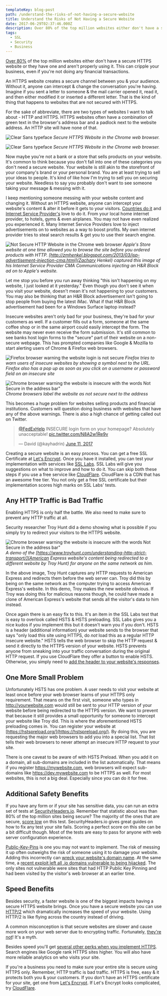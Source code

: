 ```yaml
---
templateKey: blog-post
path: /understand-the-risks-of-not-having-a-secure-website
title: Understand the Risks of Not Having a Secure Website
date: 2017-06-29T02:37:46.000Z
description: Over 80% of the top million websites either don't have a secure HTTPS website or they have one and aren't properly using it. This can cripple your business, even if you're not doing any financial transactions. 
tags:
  - SSL
  - Security
  - Business
---
```

[Over 80%](https://docs.google.com/spreadsheets/d/1IvrkNgwBLf88XQUoUUHmgNeIJAGKZPdA5HRJ6_KoUe8/edit#gid=1080831907&range=R254) of the top million websites either don't have a secure HTTPS website or they have one and aren't properly using it. This can cripple your business, even if you're not doing any financial transactions.

An HTTPS website creates a secure channel between you & your audience. Without it, anyone can intercept & change the conversation you're having. Imagine if you sent a letter to someone & the mail carrier opened it, read it, and then either modified it or inserted a different letter. That is the kind of thing that happens to websites that are not secured with HTTPS.

For the sake of abbreviate, there are two types of websites I want to talk about - HTTP and HTTPS. HTTPS websites often have a combination of green text in the browser's address bar and a padlock next to the website address. An HTTP site will have none of that. 

![Clear Sans typeface](img/secure-url.jpg)
*Secure HTTPS Website in the Chrome web browser.*

![Clear Sans typeface](img/non-secure-url.jpg)
*Secure HTTPS Website in the Chrome web browser.*

Now maybe you're not a bank or a store that sells products on your website. It's common to think because you don't fall into one of these categories you don't need a secure website. Your website is still akin to the storefront of your company's brand or your personal brand. You are at least trying to sell your ideas to people. It's kind of like how I'm trying to sell you on securing your website. Needless to say you probably don't want to see someone taking your message & messing with it.

I keep mentioning someone messing with your website content and changing it. Without an HTTPS website, anyone can intercept your website's content & alter it before it gets to your visitors. [Countries do it](https://arstechnica.com/security/2015/04/meet-great-cannon-the-man-in-the-middle-weapon-china-used-on-github/) and [Internet Service Provider's](http://www.infoworld.com/article/2925839/net-neutrality/code-injection-new-low-isps.html) love to do it. From your local home internet provider, to hotels, gyms & even airplanes. You may not have even realized you experienced it. Many Internet Service Providers love to inject advertisements on to websites as a way to boost profits. My own internet provider tries to steal search results & get you to use their search engine.

![Not Secure HTTP Website in the Chrome web browser](img/apple-store.jpg)
*Apple's Store website at one time allowed you to browse the site before you ordered products with HTTP. [http://zmhenkel.blogspot.com/2013/03/isp-advertisement-injection-cma.html](Zachary Henkel) captured this image of his Internet Service Provider CMA Communications injecting an H&R Block ad on to Apple's website.*

Let me stop you before you run away thinking "this isn't happening on my website, I just looked at it yesterday." Even though you don't see it when you visit your website, doesn't mean it's not happening to your customers. You may also be thinking that an H&R Block advertisement isn't going to stop people from buying the latest iMac. What if that H&R Block advertisement had been for a Windows Surface laptop instead?

Insecure websites aren't only bad for your business, they're bad for your customers as well. If a customer fills out a form, someone at the same coffee shop or in the same airport could easily intercept the form. The website may never even receive the form submission. It's still common to see banks host login forms to the "secure" part of their website on a non-secure webpage. This has prompted companies like Google & Mozilla to start alerting users of Chrome & Firefox web browsers. 

![Firefox browser warning the website login is not secure](img/firefox-http-login.jpg)
*Firefox tries to warn users of insecure websites by showing a symbol next to the URL. Firefox also has a pop up as soon as you click on a username or password field on an insecure site*

![Chrome browser warning the website is insecure with the words Not Secure in the address bar"](img/chrome-http-login.jpg)
*Chrome browsers label the website as not secure next to the address*

This becomes a huge problem for websites selling products and financial institutions. Customers will question doing business with websites that have any of the above warnings. There is also a high chance of getting called out on Twitter.

<div style="margin:0 auto; max-width:500px"><blockquote class="twitter-tweet" data-lang="en"><p lang="en" dir="ltr"><a href="https://twitter.com/FedExHelp">@FedExHelp</a> INSECURE login form on your homepage? Absolutely unacceptable! <a href="https://t.co/N8A2w1Re9v">pic.twitter.com/N8A2w1Re9v</a></p>&mdash; David (@kayhadrin) <a href="https://twitter.com/kayhadrin/status/873730104240754688">June 11, 2017</a></blockquote></div>

Creating a secure website is an easy process. You can get a free SSL Certificate at [Let's Encrypt](https://letsencrypt.org/). Once you have it installed, you can test your implementation with services like [SSL Labs](https://www.ssllabs.com/ssltest/). SSL Labs will give you suggestions on what to improve and how to do it. You can skip both these steps if you use a free service like [CloudFlare](https://cloudflare.com). CloudFlare is a CDN that has an awesome free tier. You not only get a free SSL certificate but their implementation scores high marks on SSL Labs' tests.

## Any HTTP Traffic is Bad Traffic

Enabling HTTPS is only half the battle. We also need to make sure to prevent any HTTP traffic at all.

Security researcher Troy Hunt did a demo showing what is possible if you simply try to redirect your visitors to the HTTPS website.

![Chrome browser warning the website is insecure with the words Not Secure in the address bar"](img/american-express.jpg)
*A demo of the [https://www.troyhunt.com/understanding-http-strict-transport/](American Express website's content being redirected to a different website by Troy Hunt) for anyone on the same network as him.*


In the above image, Troy Hunt captures any HTTP requests to American Express and redirects them before the web server can. Troy did this by being on the same network as the computer trying to access American Express's website. In this demo, Troy makes the new website obvious. If Troy was doing this for malicious reasons though, he could have made a clone of American Express's website that sends all the visitor's data to him instead.

Once again there is an easy fix to this. It's an item in the SSL Labs test that is easy to overlook called HSTS & HSTS preloading. SSL Labs gives you a nice kudos if you implement this but it doesn't warn you if you don't. HSTS is a header (additional information) your website sends to the browser that says "only load this site using HTTPS, do *not* load this as a regular HTTP insecure website." HSTS tells the web browser to skip the HTTP request & send it directly to the HTTPS version of your website. HSTS prevents anyone from sneaking into your traffic conversation during the original HTTP request. If you use CloudFlare they offer a button to enable HSTS. Otherwise, you simply need to [add the header to your website's responses](https://https.cio.gov/hsts/).

## One More Small Problem

Unfortunately HSTS has one problem. A user needs to visit your website at least once before your web browser learns of your HTTPS only requirement. That means on the first visit, someone who types in http://yourwebsite.com would still be sent to your HTTP version of your website before being redirected to the HTTPS version. We want to prevent that because it still provides a small opportunity for someone to intercept your website like Troy did. This is where the aforementioned HSTS preloading comes in. You can register your website at [https://hstspreload.org/](https://hstspreload.org/). By doing this, you are requesting the major web browsers to add you into a special list. That list tells their web browsers to never attempt an insecure HTTP request to your site. 

There is one caveat to be aware of with HSTS Preload. When you add it on a domain, all sub-domains are included in the list automatically. That means if you register https://mywebsite.com, web browsers will expect sub-domains like https://dev.mywebsite.com to be HTTPS as well. For most websites, this is not a big deal. Especially since you can do it for free.

## Additional Safety Benefits

If you have any form or if your site has sensitive data, you can run an extra set of tests at [SecurityHeaders.io](https://securityheaders.io/). Remember that statistic about less than 80% of the top million sites being secure? The majority of the ones that are secure, [score low](https://scotthelme.co.uk/alexa-top-1-million-crawl-aug-2016/) on this test.  SecurityHeaders.io gives great guides on how to fix any test your site fails. Scoring a perfect score on this site can be a bit difficult though. Most of the tests are easy to pass for anyone with web server configuration experience. 

[Public-Key-Pins](https://scotthelme.co.uk/hpkp-http-public-key-pinning/) is one you may not want to implement. The risk of messing it up often outweighs the risk of someone using it to damage your website. Adding this incorrectly can [wreck your website's domain name](https://blog.qualys.com/ssllabs/2016/09/06/is-http-public-key-pinning-dead). At the same time, a [recent exploit left all .io domains vulnerable to being hijacked](https://thehackerblog.com/the-io-error-taking-control-of-all-io-domains-with-a-targeted-registration/). The only sites not vulnerable were sites that had HTTP Public Key Pinning and had been visited by the visitor's web browser at an earlier time.

## Speed Benefits

Besides security, a faster website is one of the biggest impacts having a secure HTTPS website brings. Once you have a secure website you can use [HTTP/2](https://mattferderer.com/switch-to-http2-the-easiest-way-to-speed-up-your-site/) which dramatically increases the speed of your website. Using HTTP/2 is like flying across the country instead of driving.

A common misconception is that secure websites are slower and cause more work on your web server due to encrypting traffic. Fortunately, [they're not](https://istlsfastyet.com/)! It's a myth.

Besides speed you'll get [several other perks when you implement HTTPS](https://mattferderer.com/reasons-why-every-website-should-use-ssl-https-where-to-get-a-free-ssl/). Search engines like Google rank HTTPS sites higher. You will also have more reliable analytics on who visits your site. 

If you're a business you need to make sure your entire site is secure using HTTPS only. Remember, HTTP traffic is bad traffic. HTTPS is free, easy & it protects both you & your customers. If you don't have an HTTPS certificate for your site, get one from [Let's Encrypt](https://letsencrypt.org/). If Let's Encrypt looks complicated, try [CloudFlare](https://cloudflare.com).